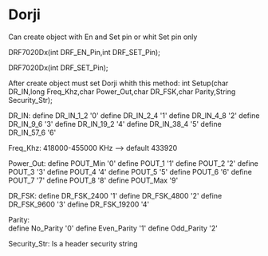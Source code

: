 # Dorji

Can create object with En and Set pin or whit Set pin only

DRF7020Dx(int DRF_EN_Pin,int DRF_SET_Pin);

DRF7020Dx(int DRF_SET_Pin);

After create object must set Dorji whith this method:
int Setup(char DR_IN,long Freq_Khz,char Power_Out,char DR_FSK,char Parity,String Security_Str);

DR_IN:
  define DR_IN_1_2    '0'
  define DR_IN_2_4    '1'
  define DR_IN_4_8    '2'
  define DR_IN_9_6    '3'
  define DR_IN_19_2   '4'
  define DR_IN_38_4   '5'
  define DR_IN_57_6   '6'

Freq_Khz:
  418000-455000 KHz -->	default 433920

Power_Out:
  define POUT_Min     '0'
  define POUT_1       '1'
  define POUT_2       '2'
  define POUT_3       '3'
  define POUT_4       '4'
  define POUT_5       '5'
  define POUT_6       '6'
  define POUT_7       '7'
  define POUT_8       '8'
  define POUT_Max     '9'

DR_FSK:
  define DR_FSK_2400  '1'
  define DR_FSK_4800  '2'
  define DR_FSK_9600  '3'
  define DR_FSK_19200 '4'

Parity:  
  define No_Parity    '0'
  define Even_Parity  '1'
  define Odd_Parity   '2'
  
Security_Str:
  Is a header security string




